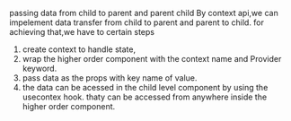 passing data from child to parent and parent child
 By context api,we can impelement data transfer from child to parent and parent to child.
 for achieving that,we have to certain steps 
 1. create context to handle state,
 2. wrap the higher order component with the context name and Provider keyword.
 3. pass data as the props with key name of value.
 4. the data can be acessed in the child level component by using the usecontex hook.
    thaty can be accessed from anywhere inside the higher order component.
